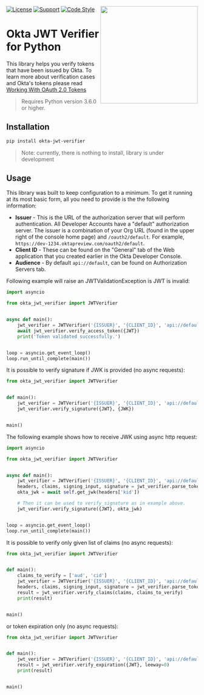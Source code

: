 [<img src="https://aws1.discourse-cdn.com/standard14/uploads/oktadev/original/1X/0c6402653dfb70edc661d4976a43a46f33e5e919.png" align="right" width="256px"/>](https://devforum.okta.com/)
[![License](https://img.shields.io/badge/License-Apache%202.0-blue.svg)](https://opensource.org/licenses/Apache-2.0)
[![Support](https://img.shields.io/badge/support-Developer%20Forum-blue.svg)](https://devforum.okta.com/)
[![Code Style](https://img.shields.io/badge/Code%20Style-flake8-informational.svg)](https://flake8.pycqa.org)

# Okta JWT Verifier for Python

This library helps you verify tokens that have been issued by Okta. To learn more about verification cases and Okta's tokens please read [Working With OAuth 2.0 Tokens](https://developer.okta.com/authentication-guide/tokens/)

> Requires Python version 3.6.0 or higher.

## Installation
```sh
pip install okta-jwt-verifier
```

> Note: currently, there is nothing to install, library is under development

## Usage

This library was built to keep configuration to a minimum. To get it running at its most basic form, all you need to provide is the the following information:

- **Issuer** - This is the URL of the authorization server that will perform authentication.  All Developer Accounts have a "default" authorization server.  The issuer is a combination of your Org URL (found in the upper right of the console home page) and `/oauth2/default`. For example, `https://dev-1234.oktapreview.com/oauth2/default`.
- **Client ID** - These can be found on the "General" tab of the Web application that you created earlier in the Okta Developer Console.
- **Audience** - By default `api://default`, can be found on Authorization Servers tab.

Following example will raise an JWTValidationException is JWT is invalid:

```py
import asyncio

from okta_jwt_verifier import JWTVerifier


async def main():
    jwt_verifier = JWTVerifier('{ISSUER}', '{CLIENT_ID}', 'api://default')
    await jwt_verifier.verify_access_token({JWT})
    print('Token validated successfully.')


loop = asyncio.get_event_loop()
loop.run_until_complete(main())
```

It is possible to verify signature if JWK is provided (no async requests):
```py
from okta_jwt_verifier import JWTVerifier


def main():
    jwt_verifier = JWTVerifier('{ISSUER}', '{CLIENT_ID}', 'api://default')
    jwt_verifier.verify_signature({JWT}, {JWK})


main()
```

The following example shows how to receive JWK using async http request:
```py
import asyncio

from okta_jwt_verifier import JWTVerifier


async def main():
    jwt_verifier = JWTVerifier('{ISSUER}', '{CLIENT_ID}', 'api://default')
    headers, claims, signing_input, signature = jwt_verifier.parse_token({JWT})
    okta_jwk = await self.get_jwk(headers['kid'])

    # Then it can be used to verify_signature as in example above.
    jwt_verifier.verify_signature({JWT}, okta_jwk)


loop = asyncio.get_event_loop()
loop.run_until_complete(main())
```


It is possible to verify only given list of claims (no async requests):

```py
from okta_jwt_verifier import JWTVerifier


def main():
    claims_to_verify = ['aud', 'cid']
    jwt_verifier = JWTVerifier('{ISSUER}', '{CLIENT_ID}', 'api://default')
    headers, claims, signing_input, signature = jwt_verifier.parse_token({JWT})
    result = jwt_verifier.verify_claims(claims, claims_to_verify)
    print(result)


main()
```

or token expiration only (no async requests):

```py
from okta_jwt_verifier import JWTVerifier


def main():
    jwt_verifier = JWTVerifier('{ISSUER}', '{CLIENT_ID}', 'api://default')
    result = jwt_verifier.verify_expiration({JWT}, leeway=0)
    print(result)


main()
```

